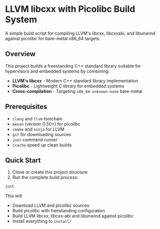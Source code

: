 # LLVM libcxx with Picolibc Build System

A simple build script for compiling LLVM's libcxx, libcxxabi, and libunwind against picolibc for bare-metal x86_64 targets.

## Overview

This project builds a freestanding C++ standard library suitable for hypervisors and embedded systems by combining:
- **LLVM's libcxx** - Modern C++ standard library implementation
- **Picolibc** - Lightweight C library for embedded systems
- **Cross-compilation** - Targeting `x86_64-unknown-none` bare-metal

## Prerequisites

- `clang` and `llvm` toolchain
- `meson` (version 0.50+) for picolibc
- `cmake` and `ninja` for LLVM
- `git` for downloading sources
- `just` command runner
- `ccache` speed up clean builds

## Quick Start

1. Clone or create this project structure
2. Run the complete build process:

```bash
just
```

This will:
- Download LLVM and picolibc sources
- Build picolibc with freestanding configuration
- Build LLVM libcxx, libcxx-abi and libunwind against picolibc
- Install everything to `install/`
